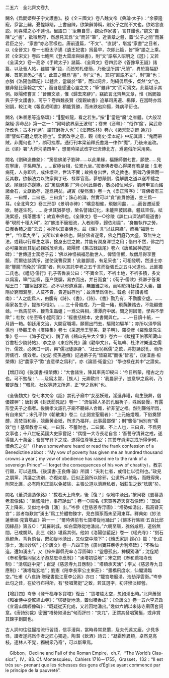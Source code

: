 二五六　全北齊文卷九

闕名《爲閻姬與子宇文護書》。按《全三國文》卷八魏文帝《典論·太子》：“余蒙隆寵，忝當上嗣，憂惶踧踖，上書自陳。欲繁辭博稱，則父子之閒不文也，欲略言直説，則喜懼之心不達也。里語曰：‘汝無自譽，觀汝作家書’，言其難也。”魏文“自陳”之“書”，欲徵無存，然想見其爲“文”而非“筆”，近表章之體，蓋“父子之間”而兼君臣之分，“家書”亦必官樣也。唐前遺篇，“不文”、“直説”，堪當“家書”之目者，以《全晉文》卷一七廢太子遹《遺王妃書》爲最早，次即此篇，皆“筆”語之上乘。若《全宋文》卷四七鮑照《登大雷岸與妹書》，則“文”語堪入昭明之《選》；又若《全漢文》卷一高帝《手敕太子》諸篇、《全齊文》卷四武帝《答豫章王嶷》諸篇、以及晉人帖，雖屬“筆”語，而皆短札便簡，乃後世所謂“尺牘”，異於篇幅舒展、首尾具悉之“書”。此篇之體爲“書”，則“文”也，其詞“直説不文”，則“筆”也；亦猶《洛陽伽藍記》以體言，當屬於“筆”，而以詞言，則綺偶居多，粲然“文”也。雖非錯比藻翰之“文”，而自是感盪心靈之文；“筆”雖非“文”而可爲文，此篇堪示其例。歐陽修嘗言：“晉無文章，惟《歸去來辭》”，竊欲言北齊無文章，惟《爲閻姬與子宇文護書》，可乎？卷四魏長賢《復親故書》追摹司馬遷、楊惲，在當時亦爲别調，較江淹《報袁叔明書》稍能質勝，而未跌宕抑揚，殊病平衍也。

闕名《朱曇思等造塔頌》：“𪎑聖蛟龍，看之若生。”按“𪎑”當是“魔”之省體。《大般湼槃經·壽命品》第一之一：“爾時欲界磨王波旬”；卷末《音釋》：“俗作‘魔’，梁武帝所改也；古本作‘磨’，謂其磨折人也”；《法苑珠林》卷六《諸天部之餘·通力》謂“譬如石磨之壞功德也”。梁武改字之意，觀《南史·梁本紀》中記其語：“鬼而帶賊，非魔何也？”，頗可揣摩。通行刊本梁前釋氏書幾一律作“魔”，乃後來追改。此《頌》署“大齊河清四年”，想爾時梁武改字已流傳北方，爲道俗所采用矣。

闕名《劉碑造像銘》：“篤信佛弟子劉碑……以此果緣，福鍾師僧七世，願使……見在寧康，子孫興茂，……宦極台相，位累九坐。”按奉佛者發心得果有若是哉！生老病死，人身即苦，成住壞空，世法不實；故捨身出世，佛之教也。劉碑乃佞佛而一反其教，欲賴法力以致家興丁旺、禄厚官高，夢想顛倒，從解脱之道以遂牽纏之欲，順緣即亦逆緣。然“篤信佛弟子”齊心同此願者，數必如恒河沙，劉碑申言而銘諸金石，文獻徵存，遂爲朔矣。胡寅《斐然集》卷一九《祟正辨序》：“尊佛者有三蔽，一曰懼，二曰惑，三曰貪”；誅心的論，然實可以“貪”直貫傍通，並三爲一耳。《全北齊文》卷三邢卲《景明寺碑》：“曠息相催，飛馳同盡，……而皆遷延愛欲，馳逐生死，……身世其猶夢想，榮名譬諸幻化，未能照彼因緣，體兹空假，祛洗累惑，擯落塵埃”；故宜奉佛也。《全陳文》卷一○徐陵《諫仁山深法師罷道書》舉“現前十種大利”，如“佛法不簡細流，入者則尊，歸依則貴”，“身無執作之勞，口餐香積之飯”云云；亦所以宜奉佛也。兹《銘》言“以兹果緣”，庶幾“福鍾七世”，“位累九坐”，又所以宜奉佛也。歸於佛者遂衆，佛之門庭乃大盛。蓋無生之法，或藉以行厚生之事，捨身出世之教，并能有潤身澤世之用；借曰不然，佛之門必可羅雀而其庭必鞠爲茂草焉。歐陽修《集古録跋尾》卷六《唐萬回神迹記碑》：“世傳道士駡老子云：‘佛以神怪禍福恐動世人，俾皆信嚮，故僧尼得享豐饒，而爾徒談清淨，遂使我曹寂寞！’此雖鄙語，有足采也”；可相發明，然道士亦能“豐饒”而免於“寂寞”者，則以其託李老之五千言而從張氏之五斗米道也。此匪獨二氏也。《禮記·儒行》孔子答魯哀公曰：“不寶金玉，不祈土地，不祈多積，多文以爲富，篳門圭窬，蓬户甕牖，易衣而出，并日而食”；《荀子·儒效》孫卿子答秦昭王曰：“雖窮困凍餒，必不以邪道爲貪，無置錐之地，而明於持社稷之大義，雖隱於窮閻漏屋，人莫不貴，貴道誠存也”；故須學爲儒也。韓愈《符讀書城南》：“人之能爲人，由腹有《詩》、《書》，《詩》、《書》勤乃有，不勤腹空虚。……兩家各生子，提孩巧相如，……三十骨骼成，乃一龍一豬，飛黄騰踏去，不能顧蟾蜍。一爲馬前卒，鞭背生蟲蛆；一爲公與相，潭潭府中居。問之何因爾，學與不學歟”；杜牧《冬至寄小姪阿宜》：“經書括根本，史書閲興亡。……一日讀十紙，一月讀一箱。朝廷用文治，大開官職場，願爾出門去，驅爾如驅羊”；亦所以須學爲儒也（參觀王令《廣陵集》卷七《采選示王聖美、葛子明》、羅從彦《羅豫章先生集》卷一一《誨子姪文》、魏了翁《鶴山先生大全集》卷六一《跋程正伯家所藏山谷書杜少陵詩帖》、李之彦《東谷所見》論《勸學文》）。苟無韓、杜津津樂道之儒行、儒效，必衆口一詞，興“儒冠徒誤身”、“壯士恥爲儒”之歎，將尟誦説孔、荀所誇儒行、儒效者。《史記·叔孫通傳》記通弟子先“皆竊駡”而後“皆喜”，《後漢書·桓榮傳》記“農家子”歎“豈意學之爲利”，亦《論語·衛靈公》“學也禄在其中”之證矣。

【增訂四】《後漢書·桓榮傳》：“大會諸生，陳其車馬印綬曰：‘今日所蒙，稽古之力也。可不勉哉！’……及爲太常，［族人］元卿歎曰：‘我農家子，豈意學之爲利，乃若是哉！’”韓愈、杜牧等詩文所道，正“學之爲利”也。

《全後魏文》卷七孝文帝《詔》禁孔子廟中“女巫妖覡，淫進非禮，殺生鼓舞，倡優媟狎”；唐封演《封氏聞見記》卷一：“流俗婦人多於孔廟祈子，殊爲褻慢，有露形登夫子之榻者。後魏孝文詔孔子廟不聽婦人合雜，祈非望之福。然則聾俗所爲，有自來矣”；宋孔平仲《朝散集》卷二《止謁宣聖廟者》：“上元施燈燭，下俗奠醪醴，高焚百和香，競爇黄金紙，所求乃福祥，此事最鄙俚”；則“聾俗”尚别有“儒效”也！基督教會三戒，一曰貧、不蓄財也，二曰巽、不上人也，三曰貞、不爲男女事也；十八世紀英國大史家嘗記：“偶憶一大寺長老自言：‘吾誓守清貧之戒，遂得歲入十萬金；吾誓守巽下之戒，遂得位尊等王公’；其誓守貞潔之戒所得伊何，惜余忘之矣”（I have somewhere heard or read the frank confession of a Benedictine abbot：“My vow of poverty has given me an hundred thousand crowns a year；my vow of obedience has raised me to the rank of a sovereign Prince”－I forget the consequences of his vow of chastity）。教宗行願，可以連類。《後漢書·王良傳·論》所謂：“夫利仁者，或借仁以從利也。”政見之朋黨、清議之流别，亦復如是。匹似正論所以除邪，公道所以破私，而既得衆，則常比匪，必有附和正論以免被除、主張公道以濟厥私者，猶莊生之歎“胠篋”矣。

闕名《董洪達造像銘》：“拔若天上降來，後［復？］似地中湧出。”按同卷《姜纂造老君像銘》：“業盛飛行，事符踴出”；卷一○闕名《宋買等造天宫石像碑》：“既如天上降來，又似地中勇［湧］出。”岑參《登慈恩寺浮圖》：“塔勢如湧出，孤高聳天宫”；談者每歎賞“湧出”爲工於體物鍊字，見白頭豕而未至河東耳。釋典如《妙法蓮華經·見寶塔品》第一一：“爾時佛前有七寶塔從地踊出”；《佛本行集經·五百比邱因緣品》第五○：“其羅剎城，如白雲隊從地湧出。”六朝至唐，雅俗咸用，道俗無間，已成爛熟，此三《銘》堪爲其例。他如《洛陽伽藍記》卷一《瑶光寺》：“刻石爲鯨魚，背負釣台，既如從地湧出，又似空中飛下”；《顔氏家訓·歸心》篇：“化成淨土，湧出妙塔”；《全唐文》卷一八四王勃《廣州寶莊嚴寺舍利塔碑》：“不殊仙造，還如湧出”，又《梓州郪縣兜率寺浮圖碑》：“靈思孤出，神模獨湧”；沈佺期《奉和聖製同皇太子游慈恩寺應制》：“湧塔初從地”；宋之問《奉和薦福寺應制》：“湧塔庭中見”；崔湜《慈恩寺九日應制》：“塔類承天湧”；李乂《慈恩寺九日應制》：“湧塔臨玄地”；劉憲《陪幸長寧公主東莊》：“畫橋飛度水，仙閣涌臨空。”杜甫《八哀詩·贈秘書監江夏李公邕》亦曰：“龍宫塔廟湧，浩劫浮雲衛。”岑參此句之佳，在於行布得所，有“發唱驚挺”之致，若其選字，初非慘淡經營。

【增訂四】岑參《登千福寺多寶塔》復云：“寶塔陵太空，忽如湧出時。”北齊蕭慤《和崔侍中從駕經山寺》：“塔疑從地湧，蓋似積香成”；《全唐文》卷一五六李君政《宣霧山鐫經像碑》：“既疑從天化成，又若因地湧出。”幾似六朝以來詠寺廟落套詞意。《唐詩别裁》密圈“塔勢如湧出”句而評曰：“突兀”，正謂其發唱驚挺，或非賞其鍊字創闢也。

古人詞句往往撮拾流行習語，信手漫與，當時尋常見慣，及夫代遠文龐，少見多怪，讀者遂詫爲作者之匠心獨造。陶潛《飲酒》詩云：“凝霜殄異類，卓然見高枝，連林人不覺，獨樹衆乃奇”，可以斷章焉。











　Gibbon，Decline and Fall of the Roman Empire，ch.7，“The World’s Clas-
sics”，IV，83. Cf. Montesquieu，Cahiers 1716－1755，Grasset，132：“Il est très sur-
prenant que les richesses des gens d’Église ayant commencé par le principe de la pauvreté”.